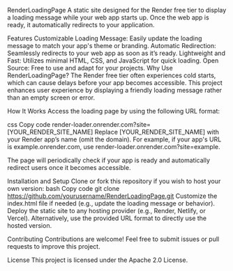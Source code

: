 RenderLoadingPage
A static site designed for the Render free tier to display a loading message while your web app starts up. Once the web app is ready, it automatically redirects to your application.

Features
Customizable Loading Message: Easily update the loading message to match your app's theme or branding.
Automatic Redirection: Seamlessly redirects to your web app as soon as it’s ready.
Lightweight and Fast: Utilizes minimal HTML, CSS, and JavaScript for quick loading.
Open Source: Free to use and adapt for your projects.
Why Use RenderLoadingPage?
The Render free tier often experiences cold starts, which can cause delays before your app becomes accessible. This project enhances user experience by displaying a friendly loading message rather than an empty screen or error.

How It Works
Access the loading page by using the following URL format:

css
Copy code
render-loader.onrender.com?site=[YOUR_RENDER_SITE_NAME]
Replace [YOUR_RENDER_SITE_NAME] with your Render app’s name (omit the domain). For example, if your app's URL is example.onrender.com, use render-loader.onrender.com?site=example.

The page will periodically check if your app is ready and automatically redirect users once it becomes accessible.

Installation and Setup
Clone or fork this repository if you wish to host your own version:
bash
Copy code
git clone https://github.com/yourusername/RenderLoadingPage.git
Customize the index.html file if needed (e.g., update the loading message or behavior).
Deploy the static site to any hosting provider (e.g., Render, Netlify, or Vercel).
Alternatively, use the provided URL format to directly use the hosted version.

Contributing
Contributions are welcome! Feel free to submit issues or pull requests to improve this project.

License
This project is licensed under the Apache 2.0 License.
